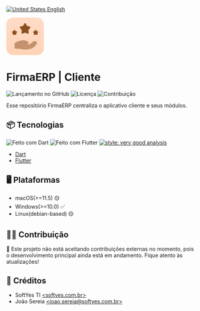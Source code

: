 [![United States](https://raw.githubusercontent.com/stevenrskelton/flag-icon/master/png/16/country-4x3/us.png "United States") English](README_EN.md)

<img width="100" height="100" src="readme/logo.png" alt="project logo">

# FirmaERP | Cliente

![Lançamento no GitHub](https://img.shields.io/github/v/release/FirmaERP/firmaerp_client?include_prereleases&color=orange)
![Licença](https://img.shields.io/github/license/FirmaERP/firmaerp_client?color=orange)
![Contribuição](https://img.shields.io/badge/contributions-Closed-orange)

Esse repositório FirmaERP centraliza o aplicativo cliente e seus módulos.

## 📦 Tecnologias

![Feito com Dart](https://img.shields.io/badge/backend-Dart-orange)
![Feito com Flutter](https://img.shields.io/badge/frontend-Flutter-orange)
[![style: very good analysis](https://img.shields.io/badge/style-very_good_analysis-B22C89.svg)](https://pub.dev/packages/very_good_analysis)

* [Dart](hhttps://dart.dev/)
* [Flutter](https://flutter.dev/)

## 🖥️ Plataformas

* macOS(>=11.5) 🟡
* Windows(>=10.0) ✅
* Linux(debian-based) 🟡

## 🧑‍💻 Contribuição

🚫 Este projeto não está aceitando contribuições externas no momento, pois o
desenvolvimento principal ainda está em andamento. Fique atento às atualizações!

## 📜 Créditos

* SoftYes TI [\<softyes.com.br\>](https://softyes.com.br)
* João Sereia [\<joao.sereia@softyes.com.br\>](mailto:joao.sereia@softyes.com.br)
